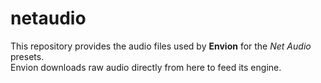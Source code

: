 # netaudio

This repository provides the audio files used by **Envion** for the *Net Audio* presets.  
Envion downloads raw audio directly from here to feed its engine.  
